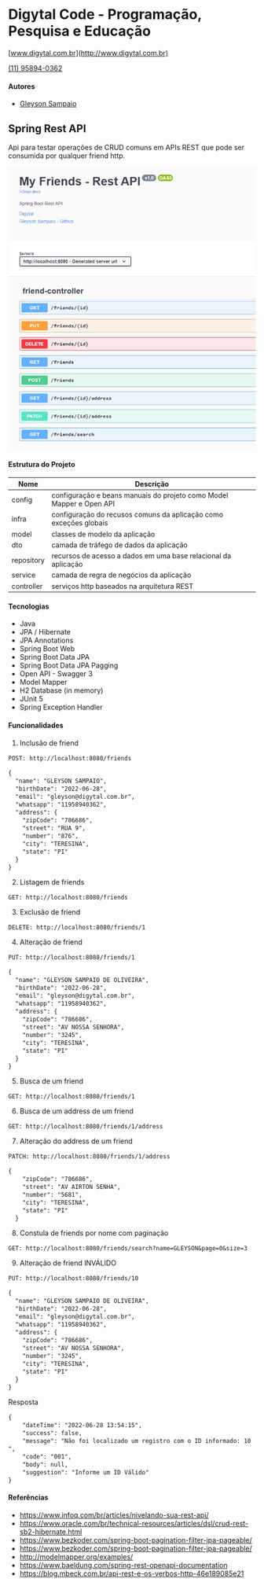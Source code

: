 # Digytal Code - Programação, Pesquisa e Educação
[www.digytal.com.br](http://www.digytal.com.br)

[(11) 95894-0362](https://api.whatsapp.com/send?phone=5511958940362)


#### Autores
- [Gleyson Sampaio](https://github.com/glysns)

## Spring Rest API
Api para testar operações de CRUD comuns em APIs REST que pode ser consumida por qualquer friend http.


![](/img/swagger.png "Swagger")

#### Estrutura do Projeto

| Nome       | Descrição                                                            |
|------------|----------------------------------------------------------------------|
| config     | configuração e beans manuais do projeto como Model Mapper e Open API |
| infra      | configuração do recusos comuns da aplicação como exceções globais    |
| model      | classes de modelo da aplicação                                       |
| dto        | camada de tráfego de dados da aplicação                              |
| repository | recursos de acesso a dados em uma base relacional da aplicação       |
| service    | camada de regra de negócios da aplicação                             |
| controller | serviços http baseados na arquitetura REST                           |

#### Tecnologias

* Java
* JPA / Hibernate
* JPA Annotations
* Spring Boot Web
* Spring Boot Data JPA
* Spring Boot Data JPA Pagging
* Open API - Swagger 3
* Model Mapper
* H2 Database (in memory)
* JUnit 5
* Spring Exception Handler


#### Funcionalidades
1. Inclusão de friend
```
POST: http://localhost:8080/friends
```
```
{
  "name": "GLEYSON SAMPAIO",
  "birthDate": "2022-06-28",
  "email": "gleyson@digytal.com.br",
  "whatsapp": "11958940362",
  "address": {
    "zipCode": "786686",
    "street": "RUA 9",
    "number": "876",
    "city": "TERESINA",
    "state": "PI"
  }
}
```
2. Listagem de friends
```
GET: http://localhost:8080/friends
```
3. Exclusão de friend
```
DELETE: http://localhost:8080/friends/1
```
4. Alteração de friend
```
PUT: http://localhost:8080/friends/1
```
```
{
  "name": "GLEYSON SAMPAIO DE OLIVEIRA",
  "birthDate": "2022-06-28",
  "email": "gleyson@digytal.com.br",
  "whatsapp": "11958940362",
  "address": {
    "zipCode": "786686",
    "street": "AV NOSSA SENHORA",
    "number": "3245",
    "city": "TERESINA",
    "state": "PI"
  }
}
```
5. Busca de um friend
```
GET: http://localhost:8080/friends/1
```

6. Busca de um address de um friend
```
GET: http://localhost:8080/friends/1/address
```

7. Alteração do address de um friend
```
PATCH: http://localhost:8080/friends/1/address
```
```
{
    "zipCode": "786686",
    "street": "AV AIRTON SENHA",
    "number": "5681",
    "city": "TERESINA",
    "state": "PI"
  }
```
8. Constula de friends por nome com paginação
```
GET: http://localhost:8080/friends/search?name=GLEYSON&page=0&size=3
```

9. Alteração de friend INVÁLIDO
```
PUT: http://localhost:8080/friends/10
```
```
{
  "name": "GLEYSON SAMPAIO DE OLIVEIRA",
  "birthDate": "2022-06-28",
  "email": "gleyson@digytal.com.br",
  "whatsapp": "11958940362",
  "address": {
    "zipCode": "786686",
    "street": "AV NOSSA SENHORA",
    "number": "3245",
    "city": "TERESINA",
    "state": "PI"
  }
}
```
Resposta
```
{
    "dateTime": "2022-06-28 13:54:15",
    "success": false,
    "message": "Não foi localizado um registro com o ID informado: 10 ",
    "code": "001",
    "body": null,
    "suggestion": "Informe um ID Válido"
}
```


#### Referências
* https://www.infoq.com/br/articles/nivelando-sua-rest-api/
* https://www.oracle.com/br/technical-resources/articles/dsl/crud-rest-sb2-hibernate.html
* https://www.bezkoder.com/spring-boot-pagination-filter-jpa-pageable/
* https://www.bezkoder.com/spring-boot-pagination-filter-jpa-pageable/
* http://modelmapper.org/examples/
* https://www.baeldung.com/spring-rest-openapi-documentation
* https://blog.mbeck.com.br/api-rest-e-os-verbos-http-46e189085e21



